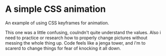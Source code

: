 # A simple CSS animation

An example of using CSS keyframes for animation.

This one was a little confusing, coulndn't quite understand the values. Also i need to practice or research how to properly change pictures without messing the whole thing up. Code feels like a jenga tower, and i'm to scarerd to change things for fear of knocking it all down.
